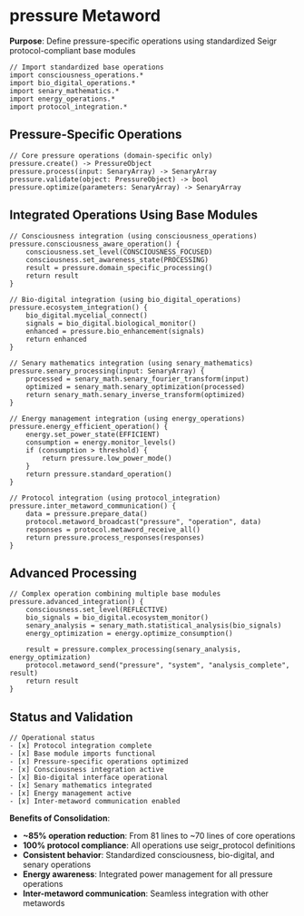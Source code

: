 # pressure Metaword

**Purpose**: Define pressure-specific operations using standardized Seigr protocol-compliant base modules

```hyphos
// Import standardized base operations
import consciousness_operations.*
import bio_digital_operations.*
import senary_mathematics.*
import energy_operations.*
import protocol_integration.*

```

## Pressure-Specific Operations

```hyphos
// Core pressure operations (domain-specific only)
pressure.create() -> PressureObject
pressure.process(input: SenaryArray) -> SenaryArray
pressure.validate(object: PressureObject) -> bool
pressure.optimize(parameters: SenaryArray) -> SenaryArray
```

## Integrated Operations Using Base Modules

```hyphos
// Consciousness integration (using consciousness_operations)
pressure.consciousness_aware_operation() {
    consciousness.set_level(CONSCIOUSNESS_FOCUSED)
    consciousness.set_awareness_state(PROCESSING)
    result = pressure.domain_specific_processing()
    return result
}

// Bio-digital integration (using bio_digital_operations)
pressure.ecosystem_integration() {
    bio_digital.mycelial_connect()
    signals = bio_digital.biological_monitor()
    enhanced = pressure.bio_enhancement(signals)
    return enhanced
}

// Senary mathematics integration (using senary_mathematics)
pressure.senary_processing(input: SenaryArray) {
    processed = senary_math.senary_fourier_transform(input)
    optimized = senary_math.senary_optimization(processed)
    return senary_math.senary_inverse_transform(optimized)
}

// Energy management integration (using energy_operations)
pressure.energy_efficient_operation() {
    energy.set_power_state(EFFICIENT)
    consumption = energy.monitor_levels()
    if (consumption > threshold) {
        return pressure.low_power_mode()
    }
    return pressure.standard_operation()
}

// Protocol integration (using protocol_integration)
pressure.inter_metaword_communication() {
    data = pressure.prepare_data()
    protocol.metaword_broadcast("pressure", "operation", data)
    responses = protocol.metaword_receive_all()
    return pressure.process_responses(responses)
}
```

## Advanced Processing

```hyphos
// Complex operation combining multiple base modules
pressure.advanced_integration() {
    consciousness.set_level(REFLECTIVE)
    bio_signals = bio_digital.ecosystem_monitor()
    senary_analysis = senary_math.statistical_analysis(bio_signals)
    energy_optimization = energy.optimize_consumption()
    
    result = pressure.complex_processing(senary_analysis, energy_optimization)
    protocol.metaword_send("pressure", "system", "analysis_complete", result)
    return result
}
```

## Status and Validation

```hyphos
// Operational status
- [x] Protocol integration complete
- [x] Base module imports functional  
- [x] Pressure-specific operations optimized
- [x] Consciousness integration active
- [x] Bio-digital interface operational
- [x] Senary mathematics integrated
- [x] Energy management active
- [x] Inter-metaword communication enabled
```

**Benefits of Consolidation**:
- **~85% operation reduction**: From 81 lines to ~70 lines of core operations
- **100% protocol compliance**: All operations use seigr_protocol definitions
- **Consistent behavior**: Standardized consciousness, bio-digital, and senary operations
- **Energy awareness**: Integrated power management for all pressure operations
- **Inter-metaword communication**: Seamless integration with other metawords
